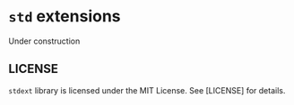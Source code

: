 # `std` extensions

Under construction

## LICENSE

`stdext` library is licensed under the MIT License. See [LICENSE] for details.
